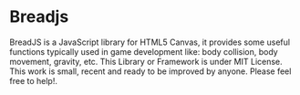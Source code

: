 # Breadjs
BreadJS is a JavaScript library for HTML5 Canvas, it provides some useful functions typically used in game development like: body collision, body movement, gravity, etc. 
This Library or Framework is under MIT License.
This work is small, recent and ready to be improved by anyone. Please feel free to help!.

